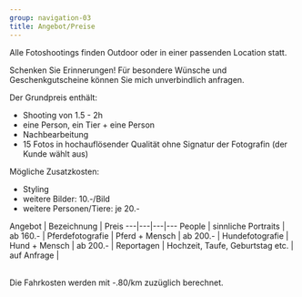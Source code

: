 ```yaml
---
group: navigation-03
title: Angebot/Preise
---
```

Alle Fotoshootings finden Outdoor oder in einer passenden Location statt.

Schenken Sie Erinnerungen!
Für besondere Wünsche und Geschenkgutscheine können Sie mich unverbindlich anfragen.

Der Grundpreis enthält:  
-   Shooting von 1.5 - 2h
-   eine Person, ein Tier + eine Person
-   Nachbearbeitung 
-   15 Fotos in hochauflösender Qualität ohne Signatur der Fotografin (der Kunde wählt aus)

Mögliche Zusatzkosten:
-   Styling 
-   weitere Bilder: 10.-/Bild
-   weitere Personen/Tiere: je 20.-

Angebot | Bezeichnung | Preis 
---|---|---|---
People | sinnliche Portraits | ab 160.- |
Pferdefotografie | Pferd + Mensch | ab 200.- |
Hundefotografie | Hund + Mensch | ab 200.- | 
Reportagen | Hochzeit, Taufe, Geburtstag etc. | auf Anfrage | 

<br>
Die Fahrkosten werden mit -.80/km zuzüglich berechnet. 






 




